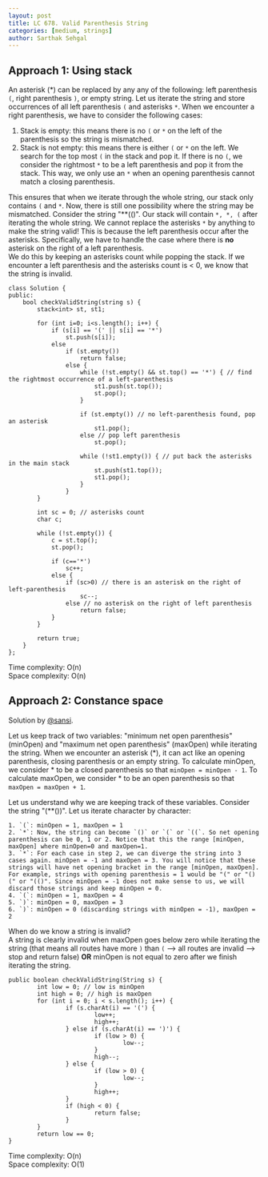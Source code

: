 ```yaml
---
layout: post
title: LC 678. Valid Parenthesis String
categories: [medium, strings]
author: Sarthak Sehgal
---
```

## Approach 1: Using stack
An asterisk (*) can be replaced by any any of the following: left parenthesis `(`, right parenthesis `)`, or empty string. Let us iterate the string and store occurrences of all left parenthesis `(` and asterisks `*`. When we encounter a right parenthesis, we have to consider the following cases:
1. Stack is empty: this means there is no `(` or `*` on the left of the parenthesis so the string is mismatched.
2. Stack is not empty: this means there is either `(` or `*` on the left. We search for the top most `(` in the stack and pop it. If there is no `(`, we consider the rightmost `*` to be a left parenthesis and pop it from the stack. This way, we only use an `*` when an opening parenthesis cannot match a closing parenthesis.

This ensures that when we iterate through the whole string, our stack only contains `(` and `*`. Now, there is still one possibility where the string may be mismatched. Consider the string "**(()". Our stack will contain `*, *, (` after iterating the whole string. We cannot replace the asterisks `*` by anything to make the string valid! This is because the left parenthesis occur after the asterisks. Specifically, we have to handle the case where there is **no** asterisk on the right of a left parenthesis.  
We do this by keeping an asterisks count while popping the stack. If we encounter a left parenthesis and the asterisks count is < 0, we know that the string is invalid.

```
class Solution {
public:
    bool checkValidString(string s) {
        stack<int> st, st1;
        
        for (int i=0; i<s.length(); i++) {
            if (s[i] == '(' || s[i] == '*')
                st.push(s[i]);
            else
                if (st.empty())
                    return false;
                else {
                    while (!st.empty() && st.top() == '*') { // find the rightmost occurrence of a left-parenthesis
                        st1.push(st.top());
                        st.pop();
                    }
                    
                    if (st.empty()) // no left-parenthesis found, pop an asterisk
                        st1.pop();
                    else // pop left parenthesis
                        st.pop();
                    
                    while (!st1.empty()) { // put back the asterisks in the main stack
                        st.push(st1.top());
                        st1.pop();
                    }
                }
        }
        
        int sc = 0; // asterisks count
        char c;
        
        while (!st.empty()) {
            c = st.top();
            st.pop();
            
            if (c=='*')
                sc++;
            else {
                if (sc>0) // there is an asterisk on the right of left-parenthesis
                    sc--;
                else // no asterisk on the right of left parenthesis
                    return false;
            }
        }
        
        return true;
    }
};
```
Time complexity: O(n)  
Space complexity: O(n)

## Approach 2: Constance space
Solution by [@sansi](https://leetcode.com/sansi).

Let us keep track of two variables: "minimum net open parenthesis" (minOpen) and "maximum net open parenthesis" (maxOpen) while iterating the string. When we encounter an asterisk (*), it can act like an opening parenthesis, closing parenthesis or an empty string. To calculate minOpen, we consider * to be a closed parenthesis so that `minOpen = minOpen - 1`. To calculate maxOpen, we consider * to be an open parenthesis so that `maxOpen = maxOpen + 1`.

Let us understand why we are keeping track of these variables. Consider the string "(**())". Let us iterate character by character:
```
1. `(`: minOpen = 1, maxOpen = 1
2. `*`: Now, the string can become `()` or `(` or `((`. So net opening parenthesis can be 0, 1 or 2. Notice that this the range [minOpen, maxOpen] where minOpen=0 and maxOpen=1.
3. `*`: For each case in step 2, we can diverge the string into 3 cases again. minOpen = -1 and maxOpen = 3. You will notice that these strings will have net opening bracket in the range [minOpen, maxOpen]. For example, strings with opening parenthesis = 1 would be "(" or "()(" or "(()". Since minOpen = -1 does not make sense to us, we will discard those strings and keep minOpen = 0.
4. `(`: minOpen = 1, maxOpen = 4
5. `)`: minOpen = 0, maxOpen = 3
6. `)`: minOpen = 0 (discarding strings with minOpen = -1), maxOpen = 2
```

When do we know a string is invalid?  
A string is clearly invalid when maxOpen goes below zero while iterating the string (that means all routes have more `)` than `(` --> all routes are invalid --> stop and return false) **OR** minOpen is not equal to zero after we finish iterating the string.

```
public boolean checkValidString(String s) {
		int low = 0; // low is minOpen
		int high = 0; // high is maxOpen
		for (int i = 0; i < s.length(); i++) {
				if (s.charAt(i) == '(') {
						low++;
						high++;
				} else if (s.charAt(i) == ')') {
						if (low > 0) {
								low--;
						}
						high--;
				} else {
						if (low > 0) {
								low--;
						}
						high++;
				}
				if (high < 0) {
						return false;
				}
		}
		return low == 0;
}
```
Time complexity: O(n)  
Space complexity: O(1)